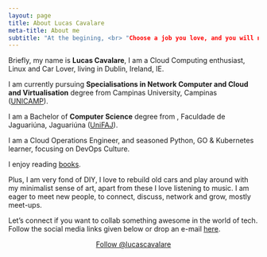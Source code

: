 ```yaml
---
layout: page
title: About Lucas Cavalare
meta-title: About me
subtitle: "At the begining, <br> "Choose a job you love, and you will never have to work a day in your life"."
---
```


<div id="aboutme-section">

<p class="about-text">
<span class="fa fa-briefcase about-icon"></span>
  Briefly, my name is <strong>Lucas Cavalare</strong>, I am a Cloud Computing enthusiast, Linux and Car Lover, living in Dublin, Ireland, IE.
</p>

<p class="about-text">
<span class="fa fa-graduation-cap about-icon"></span>
I am currently pursuing <strong>Specialisations in Network Computer and Cloud and Virtualisation</strong> degree from Campinas University, Campinas (<a target="_blank" href="https://www.unicamp.br/">UNICAMP</a>).
</p>

<p class="about-text">
<span class="fa fa-graduation-cap about-icon"></span>
I am a Bachelor of <strong>Computer Science</strong> degree from , Faculdade de Jaguariúna, Jaguariúna (<a target="_blank" href="https://www.faj.br/">UniFAJ</a>).
</p>

<p class="about-text">
<span class="fa fa-code about-icon"></span>
I am a Cloud Operations Engineer, and seasoned Python, GO & Kubernetes learner, focusing on DevOps Culture. 
</p>

<p class="about-text">
<span class="fa fa-book about-icon"></span>
I enjoy reading <a target="_blank" href="https://www.lucascavalare.github.io/books/">books</a>. 
</p>

<p class="about-text">
<span class="fa fa-heart about-icon"></span>
Plus, I am very fond of DIY, I love to rebuild old cars and play around with my minimalist sense of art, apart from these I love listening to music. I am eager to meet new people, to connect, discuss, network and grow, mostly meet-ups.
</p>

<p class="about-text">
<span class="fa fa-envelope about-icon"></span>
Let’s connect if you want to collab something awesome in the world of tech. Follow the social media links given below or drop an e-mail <a target="_blank" href="mailto:lucascavalare@gmail.com">here</a>.
</p>


<center>
	<a href="https://twitter.com/lucascavalare" class="twitter-follow-button" data-size="large" data-show-count="false">Follow @lucascavalare</a>
	<script async src="//platform.twitter.com/widgets.js" charset="utf-8"></script>
</center>
<br>
